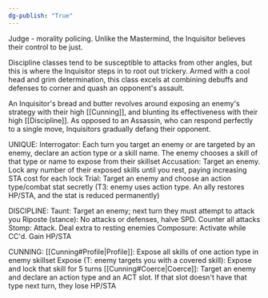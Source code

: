 ```yaml
---
dg-publish: "True"
---
```


Judge - morality policing. Unlike the Mastermind, the Inquisitor believes their control to be just.

Discipline classes tend to be susceptible to attacks from other angles, but this is where the Inquisitor steps in to root out trickery. Armed with a cool head and grim determination, this class excels at combining debuffs and defenses to corner and quash an opponent's assault.

An Inquisitor's bread and butter revolves around exposing an enemy's strategy with their high [[Cunning]], and blunting its effectiveness with their high [[Discipline]]. As opposed to an Assassin, who can respond perfectly to a single move, Inquisitors gradually defang their opponent.

UNIQUE:
Interrogator: Each turn you target an enemy or are targeted by an enemy, declare an action type or a skill name. The enemy chooses a skill of that type or name to expose from their skillset
Accusation: Target an enemy. Lock any number of their exposed skills until you rest, paying increasing STA cost for each lock
Trial: Target an enemy and choose an action type/combat stat secretly (T3: enemy uses action type. An ally restores HP/STA, and the stat is reduced permanently)

DISCIPLINE:
Taunt: Target an enemy; next turn they must attempt to attack you
Riposte (stance): No attacks or defenses, halve SPD. Counter all attacks
Stomp: Attack. Deal extra to resting enemies
Composure: Activate while CC'd. Gain HP/STA

CUNNING:
[[Cunning#Profile|Profile]]: Expose all skills of one action type in enemy skillset
Expose (T: enemy targets you with a covered skill): Expose and lock that skill for 5 turns
[[Cunning#Coerce|Coerce]]: Target an enemy and declare an action type and an ACT slot. If that slot doesn't have that type next turn, they lose HP/STA